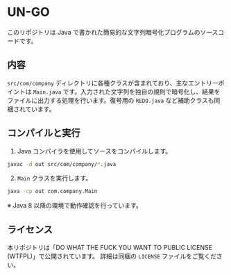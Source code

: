 # UN-GO

このリポジトリは Java で書かれた簡易的な文字列暗号化プログラムのソースコードです。

## 内容

`src/com/company` ディレクトリに各種クラスが含まれており、主なエントリーポイントは `Main.java` です。入力された文字列を独自の規則で暗号化し、結果をファイルに出力する処理を行います。復号用の `REDO.java` など補助クラスも同梱されています。

## コンパイルと実行

1. Java コンパイラを使用してソースをコンパイルします。

```bash
javac -d out src/com/company/*.java
```

2. `Main` クラスを実行します。

```bash
java -cp out com.company.Main
```

※ Java 8 以降の環境で動作確認を行っています。

## ライセンス

本リポジトリは「DO WHAT THE FUCK YOU WANT TO PUBLIC LICENSE (WTFPL)」で公開されています。
詳細は同梱の `LICENSE` ファイルをご覧ください。
